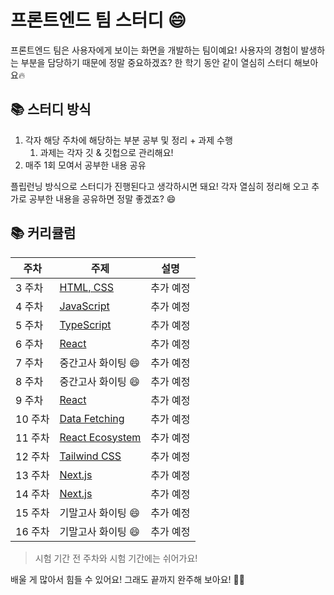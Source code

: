 # 프론트엔드 팀 스터디 😄

프론트엔드 팀은 사용자에게 보이는 화면을 개발하는 팀이예요! 사용자의 경험이 발생하는 부분을 담당하기 때문에 정말 중요하겠죠? 한 학기 동안 같이 열심히 스터디 해보아요🔥

## 📚 스터디 방식

1. 각자 해당 주차에 해당하는 부분 공부 및 정리 + 과제 수행
   1. 과제는 각자 깃 & 깃헙으로 관리해요!
2. 매주 1회 모여서 공부한 내용 공유

플립런닝 방식으로 스터디가 진행된다고 생각하시면 돼요! 각자 열심히 정리해 오고 추가로 공부한 내용을 공유하면 정말 좋겠죠? 😄

## 📚 커리큘럼

| 주차    | 주제                                           | 설명      |
| ------- | ---------------------------------------------- | --------- |
| 3 주차  | [HTML, CSS](./1.%20HTML,%20CSS.md)             | 추가 예정 |
| 4 주차  | [JavaScript](./2.%20JavaScript.md)             | 추가 예정 |
| 5 주차  | [TypeScript](./3.%20TypeScript.md)             | 추가 예정 |
| 6 주차  | [React](./4.%20React.md)                       | 추가 예정 |
| 7 주차  | 중간고사 화이팅 😄                             | 추가 예정 |
| 8 주차  | 중간고사 화이팅 😄                             | 추가 예정 |
| 9 주차  | [React](./4.%20React.md)                       | 추가 예정 |
| 10 주차 | [Data Fetching](./7.%20Data%20Fetching.md)     | 추가 예정 |
| 11 주차 | [React Ecosystem](./8.%20React%20Ecosystem.md) | 추가 예정 |
| 12 주차 | [Tailwind CSS](./6.%20Tailwind%20CSS.md)       | 추가 예정 |
| 13 주차 | [Next.js](./5.%20Next.js.md)                   | 추가 예정 |
| 14 주차 | [Next.js](./5.%20Next.js.md)                   | 추가 예정 |
| 15 주차 | 기말고사 화이팅 😄                             | 추가 예정 |
| 16 주차 | 기말고사 화이팅 😄                             | 추가 예정 |

> 시험 기간 전 주차와 시험 기간에는 쉬어가요!

배울 게 많아서 힘들 수 있어요! 그래도 끝까지 완주해 보아요! 🏃‍♀️
